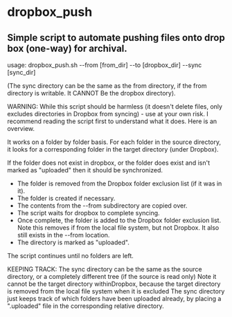 # dropbox_push

Simple script to automate pushing files onto drop box (one-way) for archival. 
-----------------------------------------------------------------------------

usage: dropbox_push.sh --from [from_dir] --to [dropbox_dir] --sync [sync_dir]

(The sync directory can be the same as the from directory, if the from directory is writable. It CANNOT Be the dropbox directory).

WARNING: While this script should be harmless (it doesn't delete files, only excludes directories in Dropbox from syncing) - use at your own risk. 
I recommend reading the script first to understand what it does. Here is an overview.

It works on a folder by folder basis.
For each folder in the source directory, it looks for a corresponding folder in the target directory (under Dropbox).

If the folder does not exist in dropbox, or the folder does exist and isn't marked as "uploaded" then it should be synchronized.
   * The folder is removed from the Dropbox folder exclusion list (if it was in it).
   * The folder is created if necessary.
   * The contents from the --from subdirectory are copied over.
   * The script waits for dropbox to complete syncing.
   * Once complete, the folder is added to the Dropbox folder exclusion list. Note this removes if from the local file system, but not Dropbox. It also still exists in the --from location.
   * The directory is marked as "uploaded".

The script continues until no folders are left.

KEEPING TRACK:
The sync directory can be the same as the source directory, or a completely different tree (if the source is read only)
Note it cannot be the target directory withinDropbox, because the target directory is removed from the local file system when it is excluded
The sync directory just keeps track of which folders have been uploaded already, by placing a ".uploaded" file in the corresponding relative directory.
